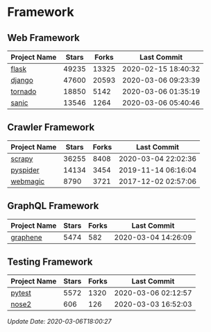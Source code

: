 # Framework

## Web Framework

| Project Name | Stars | Forks | Last Commit |
| ------------ | ----- | ----- | ----------- |
| [flask](https://github.com/pallets/flask) | 49235 | 13325 | 2020-02-15 18:40:32 |
| [django](https://github.com/django/django) | 47600 | 20593 | 2020-03-06 09:23:39 |
| [tornado](https://github.com/tornadoweb/tornado) | 18850 | 5142 | 2020-03-06 01:35:19 |
| [sanic](https://github.com/huge-success/sanic) | 13546 | 1264 | 2020-03-06 05:40:46 |

## Crawler Framework

| Project Name | Stars | Forks | Last Commit |
| ------------ | ----- | ----- | ----------- |
| [scrapy](https://github.com/scrapy/scrapy) | 36255 | 8408 | 2020-03-04 22:02:36 |
| [pyspider](https://github.com/binux/pyspider) | 14134 | 3454 | 2019-11-14 06:16:04 |
| [webmagic](https://github.com/code4craft/webmagic) | 8790 | 3721 | 2017-12-02 02:57:06 |

## GraphQL Framework

| Project Name | Stars | Forks | Last Commit |
| ------------ | ----- | ----- | ----------- |
| [graphene](https://github.com/graphql-python/graphene) | 5474 | 582 | 2020-03-04 14:26:09 |

## Testing Framework

| Project Name | Stars | Forks | Last Commit |
| ------------ | ----- | ----- | ----------- |
| [pytest](https://github.com/pytest-dev/pytest) | 5572 | 1320 | 2020-03-06 02:12:57 |
| [nose2](https://github.com/nose-devs/nose2) | 606 | 126 | 2020-03-03 16:52:03 |

*Update Date: 2020-03-06T18:00:27*